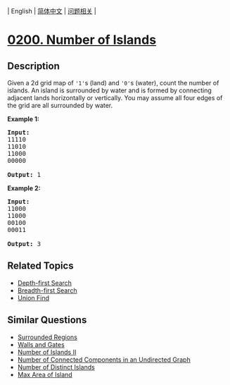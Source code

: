 
| English | [简体中文](README.md) | [问题相关](QUESTION.md) |
# [0200. Number of Islands](https://leetcode-cn.com/problems/number-of-islands/)
## Description
<p>Given a 2d grid map of <code>&#39;1&#39;</code>s (land) and <code>&#39;0&#39;</code>s (water), count the number of islands. An island is surrounded by water and is formed by connecting adjacent lands horizontally or vertically. You may assume all four edges of the grid are all surrounded by water.</p>

<p><b>Example 1:</b></p>

<pre>
<strong>Input:</strong>
11110
11010
11000
00000

<strong>Output:</strong>&nbsp;1
</pre>

<p><b>Example 2:</b></p>

<pre>
<strong>Input:</strong>
11000
11000
00100
00011

<strong>Output: </strong>3
</pre>
## Related Topics
- [Depth-first Search](https://leetcode-cn.com/tag/depth-first-search)
- [Breadth-first Search](https://leetcode-cn.com/tag/breadth-first-search)
- [Union Find](https://leetcode-cn.com/tag/union-find)
## Similar Questions
- [Surrounded Regions](../0130/README_EN.md)
- [Walls and Gates](../0286/README_EN.md)
- [Number of Islands II](../0305/README_EN.md)
- [Number of Connected Components in an Undirected Graph](../0323/README_EN.md)
- [Number of Distinct Islands](../0694/README_EN.md)
- [Max Area of Island](../0695/README_EN.md)
